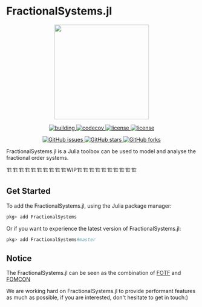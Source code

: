 # FractionalSystems.jl

<p align="center">
<img width="250px" src="https://raw.githubusercontent.com/SciFracX/FractionalSystems.jl/master/docs/src/assets/logo.svg"/>
</p>


<p align="center">
  <a href="https://github.com/SciFracX/FractionalSystems.jl/actions?query=workflow%3ACI">
    <img alt="building" src="https://github.com/SciFracX/FractionalSystems.jl/workflows/CI/badge.svg">
  </a>
  <a href="https://codecov.io/gh/SciFracX/FractionalSystems.jl">
    <img alt="codecov" src="https://codecov.io/gh/SciFracX/FractionalSystems.jl/branch/master/graph/badge.svg">
  </a>
  <a href="https://scifracx.github.io/FractionalSystems.jl/dev/">
    <img src="https://img.shields.io/badge/docs-dev-blue.svg" alt="license">
  </a>
  <a href="https://github.com/SciFracX/FractionalSystems.jl/blob/master/LICENSE">
    <img src="https://img.shields.io/github/license/SciFracX/FractionalSystems.jl?style=flat-square" alt="license">
  </a>
</p>

<p align="center">
  <a href="https://github.com/SciFracX/FractionalSystems.jl/issues">
    <img alt="GitHub issues" src="https://img.shields.io/github/issues/SciFracX/FractionalSystems.jl?style=flat-square">
  </a>
  <a href="#">
    <img alt="GitHub stars" src="https://img.shields.io/github/stars/SciFracX/FractionalSystems.jl?style=flat-square">
  </a>
  <a href="https://github.com/SciFracX/FractionalSystems.jl/network">
    <img alt="GitHub forks" src="https://img.shields.io/github/forks/SciFracX/FractionalSystems.jl?style=flat-square">
  </a>
</p>



FractionalSystems.jl is a Julia toolbox can be used to model and analyse the fractional order systems.

🏗️🏗️🏗️🏗️🏗️🏗️🏗️🏗️🏗️🏗️WIP🏗️🏗️🏗️🏗️🏗️🏗️🏗️🏗️🏗️🏗️

## Get Started

To add the FractionalSystems.jl, using the Julia package manager:

```julia
pkg> add FractionalSystems
```

Or if you want to experience the latest version of FractionalSystems.jl:

```julia
pkg> add FractionalSystems#master
```

## Notice

The FractionalSystems.jl can be seen as the combination of [FOTF](https://www.mathworks.com/matlabcentral/fileexchange/60874-fotf-toolbox) and [FOMCON](https://fomcon.net/)

We are working hard on FractionalSystems.jl to provide performant features as much as possible, if you are interested, don't hesitate to get in touch:)